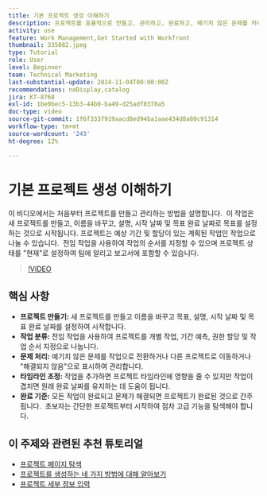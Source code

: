 ```yaml
---
title: 기본 프로젝트 생성 이해하기
description: 프로젝트를 효율적으로 만들고, 관리하고, 완료하고, 예기치 않은 문제를 처리하고, 필수적인 프로젝트 관리 기능을 마스터하기 위한 초보자 친화적인 팁을 탐색하는 방법에 대해 알아봅니다. ​
activity: use
feature: Work Management,Get Started with Workfront
thumbnail: 335082.jpeg
type: Tutorial
role: User
level: Beginner
team: Technical Marketing
last-substantial-update: 2024-11-04T00:00:00Z
recommendations: noDisplay,catalog
jira: KT-8768
exl-id: 1be0bec5-13b3-44b0-ba49-d25adf0378a5
doc-type: video
source-git-commit: 1f6f333f919aacd8ed94ba1aae434d8a80c91314
workflow-type: tm+mt
source-wordcount: '243'
ht-degree: 12%

---
```


# 기본 프로젝트 생성 이해하기

이 비디오에서는 처음부터 프로젝트를 만들고 관리하는 방법을 설명합니다. &#x200B; 이 작업은 새 프로젝트를 만들고, 이름을 바꾸고, 설명, 시작 날짜 및 목표 완료 날짜로 목표를 설정하는 것으로 시작됩니다. 프로젝트는 예상 기간 및 할당이 있는 계획된 작업인 작업으로 나눌 수 있습니다. &#x200B; 전임 작업을 사용하여 작업의 순서를 지정할 수 있으며 프로젝트 상태를 &quot;현재&quot;로 설정하여 팀에 알리고 보고서에 포함할 수 있습니다. &#x200B;


>[!VIDEO](https://video.tv.adobe.com/v/335082/?quality=12&learn=on&enablevpops)

## 핵심 사항

* **프로젝트 만들기:** 새 프로젝트를 만들고 이름을 바꾸고 목표, 설명, 시작 날짜 및 목표 완료 날짜를 설정하여 시작합니다.
* **작업 분류:** 전임 작업을 사용하여 프로젝트를 개별 작업, 기간 예측, 권한 할당 및 작업 순서 지정으로 나눕니다. &#x200B;
* **문제 처리:** 예기치 않은 문제를 작업으로 전환하거나 다른 프로젝트로 이동하거나 &quot;해결되지 않음&quot;으로 표시하여 관리합니다&#x200B;.
* **타임라인 조정:** 작업을 추가하면 프로젝트 타임라인에 영향을 줄 수 있지만 작업이 겹치면 원래 완료 날짜를 유지하는 데 도움이 됩니다. &#x200B;
* **완료 기준:** 모든 작업이 완료되고 문제가 해결되면 프로젝트가 완료된 것으로 간주됩니다. &#x200B; 초보자는 간단한 프로젝트부터 시작하여 점차 고급 기능을 탐색해야 합니다. &#x200B;


## 이 주제와 관련된 추천 튜토리얼

* [프로젝트 페이지 탐색](/help/manage-work/projects/navigate-the-project-page.md)
* [프로젝트를 생성하는 네 가지 방법에 대해 알아보기](/help/manage-work/projects/understand-other-ways-to-create-projects.md)
* [프로젝트 세부 정보 입력](/help/manage-work/projects/fill-in-the-project-details.md)

